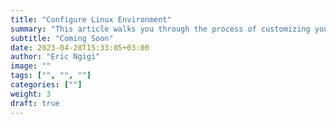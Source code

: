 ```yaml
---
title: "Configure Linux Environment"
summary: "This article walks you through the process of customizing your Linux desktop environment to suit your preferences. It covers topics such as installing and configuring desktop environments, customizing themes and settings, and managing desktop applications."
subtitle: "Coming Soon"
date: 2023-04-28T15:33:05+03:00
author: "Eric Ngigi"
image: ""
tags: ["", "", ""]
categories: [""]
weight: 3 
draft: true
---
```

